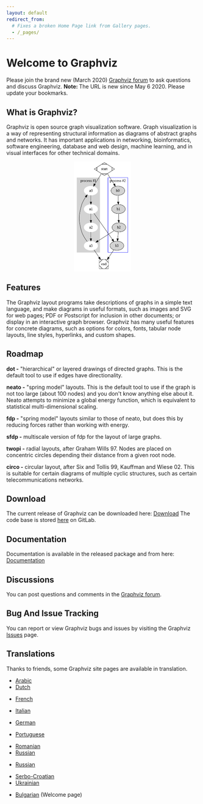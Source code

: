 ```yaml
---
layout: default
redirect_from:
  # Fixes a broken Home Page link from Gallery pages.
  - /_pages/
---
```


# Welcome to Graphviz

Please join the brand new (March 2020) <a href="https://forum.graphviz.org" target="_blank">Graphviz forum</a> to ask questions and discuss Graphviz. <b>Note: </b> The URL is new since May 6 2020. Please update your bookmarks.

## What is Graphviz?

Graphviz is open source graph visualization software. Graph visualization is a way of representing structural information as diagrams of abstract graphs and networks. It has important applications in networking, bioinformatics, software engineering, database and web design, machine learning, and in visual interfaces for other technical domains.

<img alt="Cluster" src="_pages/Gallery/directed/cluster.png" style="display:block; height:289px; margin-left:auto; margin-right:auto; width:150px" />

## Features

The Graphviz layout programs take descriptions of graphs in a simple text language, and make diagrams in useful formats, such as images and SVG for web pages; PDF or Postscript for inclusion in other documents; or display in an interactive graph browser. Graphviz has many useful features for concrete diagrams, such as options for colors, fonts, tabular node layouts, line styles, hyperlinks, and custom shapes.

## Roadmap

**dot -** "hierarchical" or layered drawings of directed graphs. This is the default tool to use if edges have directionality.

**neato -** "spring model" layouts. This is the default tool to use if the graph is not too large (about 100 nodes) and you don&#39;t know anything else about it. Neato attempts to minimize a global energy function, which is equivalent to statistical multi-dimensional scaling.

**fdp -** "spring model" layouts similar to those of neato, but does this by reducing forces rather than working with energy.

**sfdp -** multiscale version of fdp for the layout of large graphs.

**twopi -** radial layouts, after Graham Wills 97. Nodes are placed on concentric circles depending their distance from a given root node.

**circo -** circular layout, after Six and Tollis 99, Kauffman and Wiese 02. This is suitable for certain diagrams of multiple cyclic structures, such as certain telecommunications networks. 

## Download

The current release of Graphviz can be downloaded here: <a href="/download">Download</a>
The code base is stored <a href="https://gitlab.com/graphviz/graphviz/">here</a> on GitLab.

## Documentation

Documentation is available in the released package and from here: <a href="/documentation">Documentation</a>

## Discussions

You can post questions and comments in the <a href="https://forum.graphviz.org" target="_blank">Graphviz forum</a>.

## Bug And Issue Tracking

You can report or view Graphviz bugs and issues by visiting the Graphviz <a href="https://gitlab.com/graphviz/graphviz/issues" target="_blank">Issues</a> page.

## Translations

Thanks to friends, some Graphviz site pages are available in translation.

<!-- from <a href="michael9pm@gmail.com">Michael Gere <michael9pm@gmail.com></a> -->
* <a href="https://www.lesoluzioni.info/%D9%85%D8%B1%D8%AD%D8%A8%D8%A7-%D8%A8%D9%83-%D9%81%D9%8A-graphviz/" target="_blank"> Arabic </a>
* <a href="https://www.antwoorden.org/welkom-bij-graphviz/" target="_blank">Dutch </a>
<!-- from <a href="michael9pm@gmail.com">Michael Gere <michael9pm@gmail.com></a> -->
* <a href="https://www.solutionjeux.info/bienvenue-chez-graphviz/" target="_blank"> French </a>
<!-- from <a href="michael9pm@gmail.com">Michael Gere <michael9pm@gmail.com></a> -->
* <a href="https://www.gameanswer.net/benvenuto-in-graphviz/" target="_blank"> Italian </a>
<!-- from <a href="michael9pm@gmail.com">Michael Gere <michael9pm@gmail.com></a> -->
* <a href="https://www.losungenapp.com/willkommen-in-graphviz/" target="_blank"> German </a>
<!-- from <a href="michael9pm@gmail.com">Michael Gere <michael9pm@gmail.com></a> -->
* <a href="https://www.homeyou.com/~edu/graphviz" target="_blank">Portuguese</a>
<!-- from Artur Weber [<arturweberguimaraes@gmail.com>] -->
* <a href="http://webhostinggeeks.com/science/graphviz-about-rm" target="_blank">Romanian</a>
* <a href="http://www.portablecomponentsforall.com/edu/graphviz-about-ru/" target="_blank">Russian</a>
<!-- from <a href="mailto:andreev.yurij@gmail.com">andreev.yurij@gmail.com</a> -->
* <a href="/_pages/Misc/ru_translation.rtf" target="_blank">Russian</a>
<!-- from  <a href="mailto:andreev.yurij@gmail.com">andreev.yurij@gmail.com</a> -->
* <a href="http://science.webhostinggeeks.com/graficka-vizualizacija" target="_blank">Serbo-Croatian</a>
* <a href="http://www.passadrugtestingforall.com/edu/graphviz-about-uk/" target="_blank">Ukrainian</a> <!-- from Piter Swenson [passadrugtesting4all@gmail.com] -->
<!-- from <a href="michael9pm@gmail.com">Michael Gere <michael9pm@gmail.com></a> -->
* <a href="https://www.levelsanswers.com/%d0%b4%d0%be%d0%b1%d1%80%d0%b5-%d0%b4%d0%be%d1%88%d0%bb%d0%b8-%d0%b2-%d0%b3%d1%80%d0%b0%d0%b2%d0%b8%d0%b7"> Bulgarian</a> (Welcome page)
